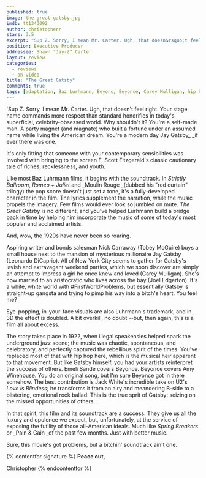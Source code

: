 ```yaml
---
published: true
image: the-great-gatsby.jpg
imdb: tt1343092
author: christopherr
stars: 3.5
excerpt: "Sup Z. Sorry, I mean Mr. Carter. Ugh, that doesn&rsquo;t feel right. Your stage name commands more respect than standard honorifics in today&rsquo;s superficial, celebrity-obsessed world. Why shouldn&rsquo;t it? You&rsquo;re a self-made man. A party magnet (and magnate) who built a fortune under an assumed name while living the American dream. You&rsquo;re a modern day Jay Gatsby<em> </em>if ever there was one."
position: Executive Producer
addressee: Shawn "Jay-Z" Carter
layout: review
categories: 
  - reviews
  - on-video
title: "The Great Gatsby"
comments: true
tags: [adaptation, Baz Lurhmann, Beyonc, Beyonce, Carey Mulligan, hip hop, Jay-Z, Leonardo DiCaprio, Letters, Oscars 2014, The Great Gatsby, Tobey Maguire]
---
```

'Sup Z. Sorry, I mean Mr. Carter. Ugh, that doesn't feel right. Your stage name commands more respect than standard honorifics in today's superficial, celebrity-obsessed world. Why shouldn't it? You're a self-made man. A party magnet (and magnate) who built a fortune under an assumed name while living the American dream. You're a modern day Jay Gatsby_ _if ever there was one.

It's only fitting that someone with your contemporary sensibilities was involved with bringing to the screen F. Scott Fitzgerald's classic cautionary tale of riches, recklessness, and youth.

Like most Baz Luhrmann films, it begins with the soundtrack. In _Strictly Ballroom_, _Romeo + Juliet_ and _Moulin Rouge _(dubbed his "red curtain" trilogy) the pop score doesn't just set a tone, it's a fully-developed character in the film. The lyrics supplement the narration, while the music propels the imagery. Few films would ever look so jumbled on mute. _The Great Gatsby_ is no different, and you've helped Lurhmann build a bridge back in time by helping him incorporate the music of some of today's most popular and acclaimed artists.

And, wow, the 1920s have never been so roaring.

Aspiring writer and bonds salesman Nick Carraway (Tobey McGuire) buys a small house next to the mansion of mysterious millionaire Jay Gatsby (Leonardo DiCaprio). All of New York City seems to gather for Gatsby's lavish and extravagant weekend parties, which we soon discover are simply an attempt to impress a girl he once knew and loved (Carey Mulligan). She's now married to an aristocratic who lives across the bay (Joel Edgerton). It's a white, white world with #FirstWorldProblems, but essentially Gatsby is straight-up gangsta and trying to pimp his way into a bitch's heart. You feel me?

Eye-popping, in-your-face visuals are also Luhrmann's trademark, and in 3D the effect is doubled. A bit overkill, no doubt --but, then again, this is a film all about excess.

The story takes place in 1922, when illegal speakeasies helped spark the underground jazz scene; the music was chaotic, spontaneous, and celebratory, and perfectly captured the rebellious spirit of the times. You've replaced most of that with hip hop here, which is the musical heir apparent to that movement. But like Gatsby himself, you had your artists reinterpret the success of others. Emeli Sande covers Beyonce. Beyonce covers Amy Winehouse. You do an original song, but I'm sure Beyonce got in there somehow. The best contribution is Jack White's incredible take on U2's _Love is Blindess_; he transforms it from an airy and meandering B-side to a blistering, emotional rock ballad. This is the true sprit of Gatsby: seizing on the missed opportunities of others.

In that spirit, this film and its soundtrack are a success. They give us all the luxury and opulence we expect, but, unfortunately, at the service of exposing the futility of those all-American ideals. Much like _Spring Breakers_ or _Pain & Gain _of the past few months. Just with better music.

Sure, this movie's got problems, but a bitchin' soundtrack ain't one.

{% contentfor signature %}
**Peace out,**

Christopher
{% endcontentfor %}